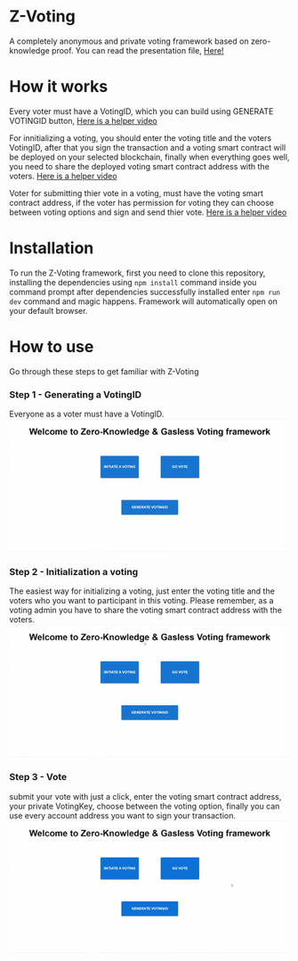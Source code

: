 # Z-Voting
A completely anonymous and private voting framework based on zero-knowledge proof.
You can read the presentation file, [Here!](https://github.com/AMIRKHANEF/Z-Voting/blob/cf077ee7d955c6b28810d7af4e801bd09474937a/Z-Voting%20presentation.pptx)

# How it works
Every voter must have a VotingID, which you can build using GENERATE VOTINGID button, [Here is a helper video](https://github.com/AMIRKHANEF/Z-Voting#step-1---generating-a-votingid)

For innitializing a voting, you should enter the voting title and the voters VotingID, after that you sign the transaction and a voting smart contract will be deployed on your selected blockchain, finally when everything goes well, you need to share the deployed voting smart contract address with the voters. [Here is a helper video](https://github.com/AMIRKHANEF/Z-Voting#step-2---initializaoin-a-voting)

Voter for submitting thier vote in a voting, must have the voting smart contract address, if the voter has permission for voting they can choose between voting options and sign and send thier vote. [Here is a helper video](https://github.com/AMIRKHANEF/Z-Voting#step-3---vote)

# Installation
To run the Z-Voting framework, first you need to clone this repository, installing the dependencies using `npm install` command inside you command prompt after dependencies successfully installed enter `npm run dev` command and magic happens.
Framework will automatically open on your default browser.

# How to use
Go through these steps to get familiar with Z-Voting
###  Step 1 - Generating a VotingID
Everyone as a voter must have a VotingID.
![Generating VotingID](https://github.com/AMIRKHANEF/Z-Voting/blob/751fabdf7d9d1fa1fc620c39cc69d23247d9eab7/gifs/generateVotingID.gif)

### Step 2 - Initialization a voting
The easiest way for initializing a voting, just enter the voting title and the voters who you want to participant in this voting.
Please remember, as a voting admin you have to share the voting smart contract address with the voters.
![Initiating a Voting](https://github.com/AMIRKHANEF/Z-Voting/blob/3a2f5ff58762035f6f7a0346dabe1eed7197d94c/gifs/InitiateVoting.gif)

### Step 3 - Vote
submit your vote with just a click, enter the voting smart contract address, your private VotingKey, choose between the voting option, finally you can use every account address you want to sign your transaction.
![Vote](https://github.com/AMIRKHANEF/Z-Voting/blob/751fabdf7d9d1fa1fc620c39cc69d23247d9eab7/gifs/Vote.gif)
